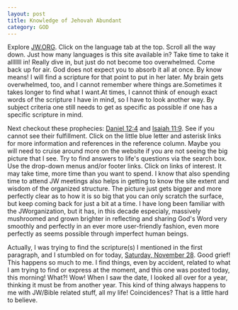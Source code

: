 ```yaml
---
layout: post
title: Knowledge of Jehovah Abundant
category: GOD
---
```


Explore [JW.ORG](https://www.jw.org/). Click on the language tab at the top. Scroll all the way down. Just how many languages is this site available in? Take time to take it alllllll in! Really dive in, but just do not become too overwhelmed. Come back up for air. God does not expect you to absorb it all at once. By know means! I will find a scripture for that point to put in her later. My brain gets overwhelmed, too, and I cannot remember where things are.Sometimes it takes longer to find what I want.At times, I cannot think of enough exact words of the scripture I have in mind, so I have to look another way. By subject criteria one still needs to get as specific as possible if one has a specific scripture in mind.

Next checkout these prophecies: [Daniel 12:4](https://www.jw.org/en/library/bible/study-bible/books/daniel/12/#v27012004) and [Isaiah 11:9](https://www.jw.org/en/library/bible/study-bible/books/isaiah/11/#v23011009). See if you cannot see their fulfillment. Click on the little blue letter and asterisk links for more information and references in the reference column. Maybe you will need to cruise around more on the website if you are not seeing the big picture that I see. Try to find answers to life's questions via the search box. Use the drop-down menus and/or footer links. Click on links of interest. It may take time, more time than you want to spend. I know that also spending time to attend JW meetings also helps in getting to know the site extent and wisdom of the organized structure. The picture just gets bigger and more perfectly clear as to how it is so big that you can only scratch the surface, but keep coming back for just a bit at a time. I have long been familiar with the JWorganization, but it has, in this decade especialy, massively mushroomed and grown brighter in reflecting and sharing God's Word very smoothly and perfectly in an ever more user-friendly fashion, even more perfectly as seems possible through imperfect human beings.

Actually, I was trying to find the scripture(s) I mentioned in the first paragraph, and I stumbled on for today, [Saturday, November 28](https://wol.jw.org/en/wol/h/r1/lp-e). Good grief! This happens so much to me. I find things, even by accident, related to what I am trying to find or express at the moment, and this one was posted today, this morning! What?! Wow! When I saw the date, I looked all over for a year, thinking it must be from another year. This kind of thing always happens to me with JW/Bible related stuff, all my life! Coincidences? That is a little hard to believe.